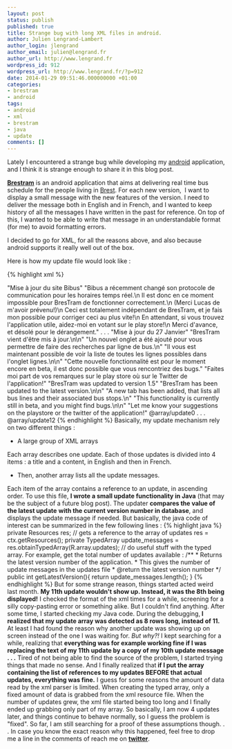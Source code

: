 ```yaml
---
layout: post
status: publish
published: true
title: Strange bug with long XML files in android.
author: Julien Lengrand-Lambert
author_login: jlengrand
author_email: julien@lengrand.fr
author_url: http://www.lengrand.fr
wordpress_id: 912
wordpress_url: http://www.lengrand.fr/?p=912
date: 2014-01-29 09:51:46.000000000 +01:00
categories:
- brestram
- android
tags:
- android
- xml
- brestram
- java
- update
comments: []
---
```

Lately I encountered a strange bug while developing my <a title="brestram main page" href="http://play.google.com/store/apps/details?id=fr.lengrand.brestram&amp;hl=en" target="_blank">android</a> application, and I think it is strange enough to share it in this blog post.

<strong><a title="brestram main page" href="http://play.google.com/store/apps/details?id=fr.lengrand.brestram&amp;hl=en" target="_blank">Brestram</a></strong> is an android application that aims at delivering real time bus schedule for the people living in <a title="google maps brest" href="http://maps.google.com/maps?hl=en&amp;q=maps+brest&amp;ie=UTF-8&amp;hq=&amp;hnear=0x4816bbe1d9925b93:0xc6488358179c30ab,Brest,+France&amp;ei=QqDmUrHnM8mm0AW274HQCQ&amp;ved=0CCoQ8gEwAA" target="_blank">Brest</a>.
For each new version,  I want to display a small message with the new features of the version.
I need to deliver the message both in English and in French, and I wanted to keep history of all the messages I have written in the past for reference.
On top of this, I wanted to be able to write that message in an understandable format (for me) to avoid formatting errors.

I decided to go for XML, for all the reasons above, and also because android supports it really well out of the box.

Here is how my update file would look like :

{% highlight xml %}

<?xml version="1.0" encoding="utf-8">
<resources>
<!-- This file contains all the update messages displayed to the user-->
<!-- To create a new update message:
- Create a new update array, with a incremented update number
- Add a reference to this new array in the updates array
-->

<!-- Template is : -->

<!--
<array name="update0">
<item>update title</item>
<item>update message</item>
</array>
-->

<string-array name="update0">
<item>
"Mise à jour du site Bibus"
</item>
<item>
"Bibus a récemment changé son protocole de communication pour les horaires temps réel.\n
Il est donc en ce moment impossible pour BresTram de fonctionner correctement.\n
(Merci Lucas de m'avoir prévenu!)\n
Ceci est totalement indépendant de BresTram, et je fais mon possible pour corriger ceci au plus vite!\n
En attendant, si vous trouvez l'application utile, aidez-moi en votant sur le play store!\n
Merci d'avance, et désolé pour le dérangement."
</item>
</string-array>
. . .

<array name="update12">
<!-- French -->
<item>
"Mise à jour du 27 Janvier"
</item>
<item>
"BresTram vient d'être mis à jour.\n\n"
"Un nouvel onglet a été ajouté pour vous permettre de faire des recherches par ligne de bus.\n"
"Il vous est maintenant possible de voir la liste de toutes les lignes possibles dans l'onglet lignes.\n\n"
"Cette nouvelle fonctionnalité est pour le moment encore en beta, il est donc possible que vous rencontriez des bugs."
"Faites moi part de vos remarques sur le play store où sur le Twitter de l'application!"
</item>
<!-- English -->
<item>
"BresTram was updated to version 1.5"
</item>
<item>
"BresTram has been updated to the latest version.\n\n"
"A new tab has been added, that lists all bus lines and their associated bus stops.\n"
"This functionality is currently still in beta, and you might find bugs.\n\n"
"Let me know your suggestions on the playstore or the twitter of the application!"
</item>
</array>

<!-- Array containing a reference to all the messages -->
<array name="updates">
<item>@array/update0</item>
. . .
<item>@array/update12</item>
</array>
</resources>

{% endhighlight %}

Basically, my update mechanism rely on two different things :
<ul>
	<li>A large group of XML arrays</li>
</ul>
Each array describes one update. Each of those updates is divided into 4 items : a title and a content, in English and then in French.
<ul>
	<li>Then, another array lists all the update messages.</li>
</ul>
Each item of the array contains a reference to an update, in ascending order.

To use this file, <strong>I wrote a small update functionality in Java</strong> (that may be the subject of a future blog post).
The updater <strong>compares the value of the latest update</strong> <strong>with the current version number in database</strong>, and displays the update message if needed.

But basically, the java code of interest can be summarized in the few following lines :

{% highlight java %}
 private Resources res;
 // gets a reference to the array of updates
 res = ctx.getResources();
 private TypedArray update_messages = res.obtainTypedArray(R.array.updates);

// do useful stuff with the typed array. For example, get the total number of updates available :
 /**
 * Returns the latest version number of the application.
 * This gives the number of update messages in the updates file
 * @return the latest version number
 */
 public int getLatestVersion(){
 return update_messages.length();
 }
{% endhighlight %}


But for some strange reason, things started acted weird last month. <strong>My 11th update wouldn't show up. Instead, it was the 8th being displayed!</strong>

I checked the format of the xml times for a while, screening for a silly copy-pasting error or something alike. But I couldn't find anything.

After some time, I started checking my Java code. During the debugging,<strong> I realized that my update array was detected as 8 rows long, instead of 11.</strong>
At least I had found the reason why another update was showing up on screen instead of the one I was waiting for. <em>But why?!</em>

I kept searching for a while, realizing that <strong>everything was for example working fine if I was replacing the text of my 11th update by a copy of my 10th update message . . .</strong>

Tired of not being able to find the source of the problem, I started trying things that made no sense. And I finally realized that<strong> if I put the array containing the list of references to my updates BEFORE that actual updates, everything was fine.</strong>

I guess for some reasons the amount of data read by the xml parser is limited. When creating the typed array, only a fixed amount of data is grabbed from the xml resource file. When the number of updates grew, the xml file started being too long and I finally ended up grabbing only part of my array.

So basically, I am now 4 updates later, and things continue to behave normally, so I guess the problem is "fixed".
So far, I am still searching for a proof of these assumptions though. . .
In case you know the exact reason why this happened, feel free to drop me a line in the comments of reach me on <a title="my twitter" href="http://twitter.com/jlengrand" target="_blank"><strong>twitter</strong></a>.
